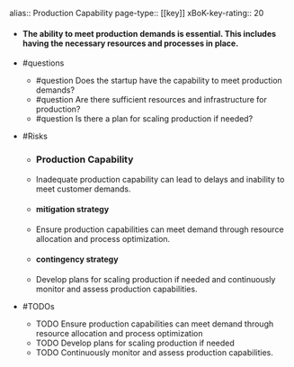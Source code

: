alias:: Production Capability
page-type:: [[key]]
xBoK-key-rating:: 20
- #### The ability to meet production demands is essential. This includes having the necessary resources and processes in place.
- #questions
  - #question Does the startup have the capability to meet production demands?
  - #question Are there sufficient resources and infrastructure for production?
  - #question Is there a plan for scaling production if needed?
- #Risks

  - ### Production Capability
  - Inadequate production capability can lead to delays and inability to meet customer demands.
  - #### mitigation strategy
  - Ensure production capabilities can meet demand through resource allocation and process optimization.
  - #### contingency strategy
  - Develop plans for scaling production if needed and continuously monitor and assess production capabilities.
- #TODOs
  - TODO Ensure production capabilities can meet demand through resource allocation and process optimization
  - TODO  Develop plans for scaling production if needed
  - TODO  Continuously monitor and assess production capabilities.


